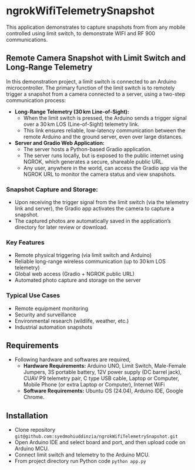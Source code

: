 # ngrokWifiTelemetrySnapshot
This application demonstrates to capture snapshots from from any mobile controlled using limit switch, to demonstrate WIFI and RF 900 communications.

## Remote Camera Snapshot with Limit Switch and Long-Range Telemetry
In this demonstration project, a limit switch is connected to an Arduino microcontroller. The primary function of the limit switch is to remotely trigger a snapshot from a camera connected to a server, using a two-step communication process:
- **Long-Range Telemetry (30 km Line-of-Sight):**
  - When the limit switch is pressed, the Arduino sends a trigger signal over a 30 km LOS (Line-of-Sight) telemetry link.
  - This link ensures reliable, low-latency communication between the remote Arduino and the ground server, even over large distances.
- **Server and Gradio Web Application:**
  - The server hosts a Python-based Gradio application.
  - The server runs locally, but is exposed to the public internet using NGROK, which generates a secure, shareable public URL.
  - Any user, anywhere in the world, can access the Gradio app via the NGROK URL to monitor the camera status and view snapshots.
### Snapshot Capture and Storage:
- Upon receiving the trigger signal from the limit switch (via the telemetry link and server), the Gradio app activates the camera to capture a snapshot.
- The captured photos are automatically saved in the application’s directory for later review or download.
### Key Features
- Remote physical triggering (via limit switch and Arduino)
- Reliable long-range wireless communication (up to 30 km LOS telemetry)
- Global web access (Gradio + NGROK public URL)
- Automated photo capture and storage on the server
### Typical Use Cases
- Remote equipment monitoring
- Security and surveillance
- Environmental research (wildlife, weather, etc.)
- Industrial automation snapshots

## Requirements
- Following hardware and softwares are required,
  -  **Hardware Requirements:** Arduino UNO, Limit Switch, Male-Female Jumpers, 3S portable battery, 12V power supply (DC barrel jack), CUAV P9 telemetry pair, C type USB cable, Laptop or Computer, Mobile Phone (or extra Laptop or Computer), Internet WiFi
  - **Software Requirements:** Ubuntu OS (24.04), Arduino IDE, Google Chrome.

## Installation
- Clone repository ```git@github.com:syedmohiuddinzia/ngrokWifiTelemetrySnapshot.git```
- Open Arduino IDE and select board and port, and then upload code on Arduino MCU.
- Connect limit switch and telemetry to the Arduino MCU.
- From project directory run Python code ```python app.py``` 
